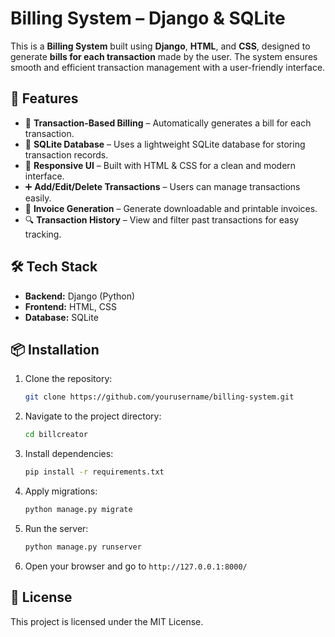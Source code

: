 # Billing System – Django & SQLite

This is a **Billing System** built using **Django**, **HTML**, and **CSS**, designed to generate **bills for each transaction** made by the user. The system ensures smooth and efficient transaction management with a user-friendly interface.

## 🚀 Features
- 🧾 **Transaction-Based Billing** – Automatically generates a bill for each transaction.
- 💾 **SQLite Database** – Uses a lightweight SQLite database for storing transaction records.
- 🎨 **Responsive UI** – Built with HTML & CSS for a clean and modern interface.
- ➕ **Add/Edit/Delete Transactions** – Users can manage transactions easily.
- 📜 **Invoice Generation** – Generate downloadable and printable invoices.
- 🔍 **Transaction History** – View and filter past transactions for easy tracking.

## 🛠 Tech Stack
- **Backend:** Django (Python)
- **Frontend:** HTML, CSS
- **Database:** SQLite

## 📦 Installation
1. Clone the repository:
   ```bash
   git clone https://github.com/yourusername/billing-system.git
   ```
2. Navigate to the project directory:
   ```bash
   cd billcreator
   ```
3. Install dependencies:
   ```bash
   pip install -r requirements.txt
   ```
4. Apply migrations:
   ```bash
   python manage.py migrate
   ```
5. Run the server:
   ```bash
   python manage.py runserver
   ```
6. Open your browser and go to `http://127.0.0.1:8000/`

## 📜 License
This project is licensed under the MIT License.
